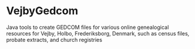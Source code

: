 # VejbyGedcom
Java tools to create GEDCOM files for various online genealogical resources for Vejby, Holbo, Frederiksborg, Denmark, such as census files, probate extracts, and church registries
